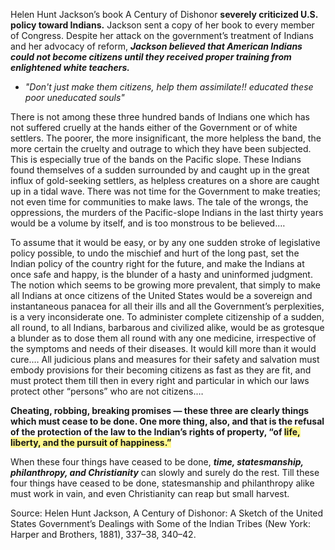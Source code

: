 Helen Hunt Jackson’s book A Century of Dishonor **severely criticized U.S. policy toward Indians.** Jackson sent a copy of her book to every member of Congress. Despite her attack on the government’s treatment of Indians and her advocacy of reform, ***Jackson believed that American Indians could not become citizens until they received proper training from enlightened white teachers.***

- *"Don't just make them citizens, help them assimilate!! educated these poor uneducated souls"*

There is not among these three hundred bands of Indians one which has not suffered cruelly at the hands either of the Government or of white settlers. The poorer, the more insignificant, the more helpless the band, the more certain the cruelty and outrage to which they have been subjected. This is especially true of the bands on the Pacific slope. These Indians found themselves of a sudden surrounded by and caught up in the great influx of gold-seeking settlers, as helpless creatures on a shore are caught up in a tidal wave. There was not time for the Government to make treaties; not even time for communities to make laws. The tale of the wrongs, the oppressions, the murders of the Pacific-slope Indians in the last thirty years would be a volume by itself, and is too monstrous to be believed.…

To assume that it would be easy, or by any one sudden stroke of legislative policy possible, to undo the mischief and hurt of the long past, set the Indian policy of the country right for the future, and make the Indians at once safe and happy, is the blunder of a hasty and uninformed judgment. The notion which seems to be growing more prevalent, that simply to make all Indians at once citizens of the United States would be a sovereign and instantaneous panacea for all their ills and all the Government’s perplexities, is a very inconsiderate one. To administer complete citizenship of a sudden, all round, to all Indians, barbarous and civilized alike, would be as grotesque a blunder as to dose them all round with any one medicine, irrespective of the symptoms and needs of their diseases. It would kill more than it would cure.… All judicious plans and measures for their safety and salvation must embody provisions for their becoming citizens as fast as they are fit, and must protect them till then in every right and particular in which our laws protect other “persons” who are not citizens.…

**Cheating, robbing, breaking promises — these three are clearly things which must cease to be done. One more thing, also, and that is the refusal of the protection of the law to the Indian’s rights of property, “of <span style="background:#fff88f">life, liberty, and the pursuit of happiness.”**</span>

When these four things have ceased to be done, ***time, statesmanship, philanthropy, and Christianity*** can slowly and surely do the rest. Till these four things have ceased to be done, statesmanship and philanthropy alike must work in vain, and even Christianity can reap but small harvest.

Source: Helen Hunt Jackson, A Century of Dishonor: A Sketch of the United States Government’s Dealings with Some of the Indian Tribes (New York: Harper and Brothers, 1881), 337–38, 340–42.